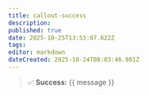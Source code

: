 ```yaml
---
title: callout-success
description: 
published: true
date: 2025-10-25T13:53:07.622Z
tags: 
editor: markdown
dateCreated: 2025-10-24T08:03:46.901Z
---
```


> ✅ **Success:** {{ message }}
